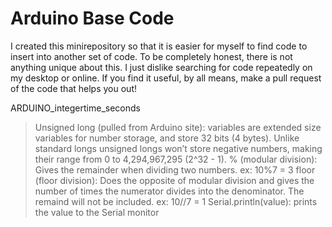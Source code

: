 # Arduino Base Code 

I created this minirepository so that it is easier for myself to find code to insert into another set of code. To be completely honest, there is not anything unique about this. I just dislike searching for code repeatedly on my desktop or online. If you find it useful, by all means, make a pull request of the code that helps you out! 

ARDUINO_integertime_seconds
>Unsigned long (pulled from Arduino site): variables are extended size variables for number storage, and store 32 bits (4 bytes). Unlike standard longs unsigned longs won’t store negative numbers, making their range from 0 to 4,294,967,295 (2^32 - 1).
>% (modular division): Gives the remainder when dividing two numbers. ex: 10%7 = 3
>floor (floor division): Does the opposite of modular division and gives the number of times the numerator divides into the denominator. The remaind will not be included. ex: 10//7 = 1
>Serial.println(value): prints the value to the Serial monitor 
